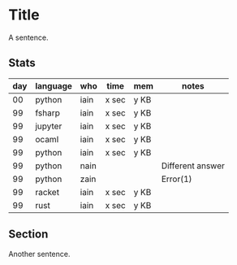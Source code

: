 # Title

A sentence.

## Stats

| day | language | who | time | mem | notes |
| --- | --- | --- | --- | --- | --- |
| 00 | python | iain | x sec | y KB |  |
| 99 | fsharp | iain | x sec | y KB |  |
| 99 | jupyter | iain | x sec | y KB |  |
| 99 | ocaml | iain | x sec | y KB |  |
| 99 | python | iain | x sec | y KB |  |
| 99 | python | nain |  |  | Different answer |
| 99 | python | zain |  |  | Error(1) |
| 99 | racket | iain | x sec | y KB |  |
| 99 | rust | iain | x sec | y KB |  |


## Section

Another sentence.
